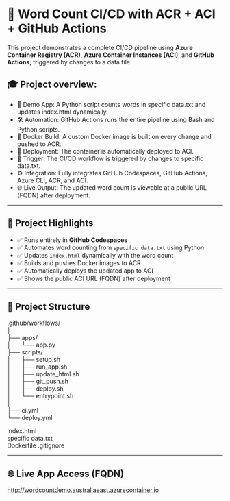 # 🚀 Word Count CI/CD with ACR + ACI + GitHub Actions
This project demonstrates a complete CI/CD pipeline using **Azure Container Registry (ACR)**, **Azure Container Instances (ACI)**, and **GitHub Actions**, triggered by changes to a data file.

## 🎓 Project overview:

- 🧪 Demo App: A Python script counts words in specific data.txt and updates index.html dynamically.
- 🛠️ Automation: GitHub Actions runs the entire pipeline using Bash and Python scripts.
- 🐳 Docker Build: A custom Docker image is built on every change and pushed to ACR.
- 🚀 Deployment: The container is automatically deployed to ACI.
- 🔄 Trigger: The CI/CD workflow is triggered by changes to specific data.txt.
- ⚙️ Integration: Fully integrates GitHub Codespaces, GitHub Actions, Azure CLI, ACR, and ACI.
- 🌐 Live Output: The updated word count is viewable at a public URL (FQDN) after deployment.

---

## 📌 Project Highlights

- ✅ Runs entirely in **GitHub Codespaces**
- ✅ Automates word counting from `specific data.txt` using Python
- ✅ Updates `index.html` dynamically with the word count
- ✅ Builds and pushes Docker images to ACR
- ✅ Automatically deploys the updated app to ACI
- ✅ Shows the public ACI URL (FQDN) after deployment

---

## 📁 Project Structure

.github/workflows/\
│\
├── apps/\
│   &ensp;&ensp;&ensp;└── app.py          
├── scripts/\
│   &ensp;&ensp;&ensp;├── setup.sh              
│   &ensp;&ensp;&ensp;├── run_app.sh            
│   &ensp;&ensp;&ensp;├── update_html.sh        
│   &ensp;&ensp;&ensp;├── git_push.sh        
│   &ensp;&ensp;&ensp;├── deploy.sh            
│   &ensp;&ensp;&ensp;└── entrypoint.sh  
│     
├── ci.yml                    
└── deploy.yml

index.html                 
specific data.txt           
Dockerfile
.gitignore                

---

## 🌐 Live App Access (FQDN)
http://wordcountdemo.australiaeast.azurecontainer.io

